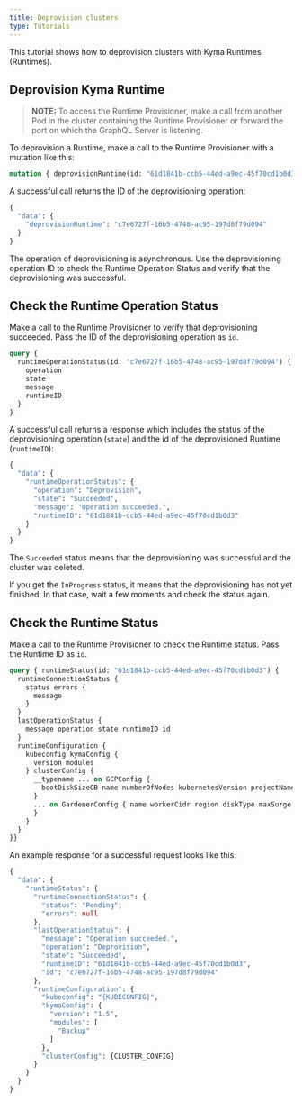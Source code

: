 ```yaml
---
title: Deprovision clusters
type: Tutorials
---
```


This tutorial shows how to deprovision clusters with Kyma Runtimes (Runtimes).

## Deprovision Kyma Runtime

> **NOTE:** To access the Runtime Provisioner, make a call from another Pod in the cluster containing the Runtime Provisioner or forward the port on which the GraphQL Server is listening.

  To deprovision a Runtime, make a call to the Runtime Provisioner with a mutation like this:  
  
  ```graphql
  mutation { deprovisionRuntime(id: "61d1841b-ccb5-44ed-a9ec-45f70cd1b0d3") }
  ```

  A successful call returns the ID of the deprovisioning operation:

  ```graphql
  {
    "data": {
      "deprovisionRuntime": "c7e6727f-16b5-4748-ac95-197d8f79d094"
    }
  }
  ```

  The operation of deprovisioning is asynchronous. Use the deprovisioning operation ID to check the Runtime Operation Status and verify that the deprovisioning was successful.

## Check the Runtime Operation Status

Make a call to the Runtime Provisioner to verify that deprovisioning succeeded. Pass the ID of the deprovisioning operation as `id`.

```graphql
query { 
  runtimeOperationStatus(id: "c7e6727f-16b5-4748-ac95-197d8f79d094") { 
    operation 
    state 
    message 
    runtimeID
  } 
}
```

A successful call returns a response which includes the status of the deprovisioning operation (`state`) and the id of the deprovisioned Runtime (`runtimeID`):

```graphql
{
  "data": {
    "runtimeOperationStatus": {
      "operation": "Deprovision",
      "state": "Succeeded",
      "message": "Operation succeeded.",
      "runtimeID": "61d1841b-ccb5-44ed-a9ec-45f70cd1b0d3"
    }
  }
}
```

The `Succeeded` status means that the deprovisioning was successful and the cluster was deleted.

If you get the `InProgress` status, it means that the deprovisioning has not yet finished. In that case, wait a few moments and check the status again. 

## Check the Runtime Status

Make a call to the Runtime Provisioner to check the Runtime status. Pass the Runtime ID as `id`. 

```graphql
query { runtimeStatus(id: "61d1841b-ccb5-44ed-a9ec-45f70cd1b0d3") {
  runtimeConnectionStatus {
    status errors {
      message
    } 
  } 
  lastOperationStatus {
    message operation state runtimeID id
  } 
  runtimeConfiguration {
    kubeconfig kymaConfig {
      version modules 
    } clusterConfig {
      __typename ... on GCPConfig {
        bootDiskSizeGB name numberOfNodes kubernetesVersion projectName machineType zone region 
      }
      ... on GardenerConfig { name workerCidr region diskType maxSurge nodeCount volumeSizeGB projectName machineType targetSecret autoScalerMin autoScalerMax provider maxUnavailable kubernetesVersion 
      } 
    } 
  } 
}}
```

An example response for a successful request looks like this:

```graphql
{
  "data": {
    "runtimeStatus": {
      "runtimeConnectionStatus": {
        "status": "Pending",
        "errors": null
      },
      "lastOperationStatus": {
        "message": "Operation succeeded.",
        "operation": "Deprovision",
        "state": "Succeeded",
        "runtimeID": "61d1841b-ccb5-44ed-a9ec-45f70cd1b0d3",
        "id": "c7e6727f-16b5-4748-ac95-197d8f79d094"
      },
      "runtimeConfiguration": {
        "kubeconfig": "{KUBECONFIG}",
        "kymaConfig": {
          "version": "1.5",
          "modules": [
            "Backup"
          ]
        },
        "clusterConfig": {CLUSTER_CONFIG}
      }
    }
  }
}
```